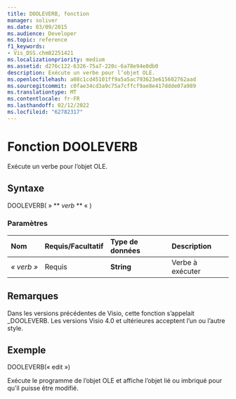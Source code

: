 ```yaml
---
title: DOOLEVERB, fonction
manager: soliver
ms.date: 03/09/2015
ms.audience: Developer
ms.topic: reference
f1_keywords:
- Vis_DSS.chm82251421
ms.localizationpriority: medium
ms.assetid: d276c122-6326-75a7-220c-6a78e94e0db0
description: Exécute un verbe pour l’objet OLE.
ms.openlocfilehash: a08c1cd45101ff9a5a5ac793623e615602762aad
ms.sourcegitcommit: c0fae34cd3a9c75a7cffcf9ae8e417ddde07a989
ms.translationtype: MT
ms.contentlocale: fr-FR
ms.lasthandoff: 02/12/2022
ms.locfileid: "62782317"
---
```

# <a name="dooleverb-function"></a>Fonction DOOLEVERB

Exécute un verbe pour l’objet OLE.
  
## <a name="syntax"></a>Syntaxe

DOOLEVERB( » ** *verb* ** « ) 
  
### <a name="parameters"></a>Paramètres

|**Nom**|**Requis/Facultatif**|**Type de données**|**Description**|
|:-----|:-----|:-----|:-----|
| _« verb »_ <br/> |Requis  <br/> |**String** <br/> |Verbe à exécuter |
   
## <a name="remarks"></a>Remarques

Dans les versions précédentes de Visio, cette fonction s’appelait _DOOLEVERB. Les versions Visio 4.0 et ultérieures acceptent l’un ou l’autre style. 
  
## <a name="example"></a>Exemple

DOOLEVERB(« edit »)
  
Exécute le programme de l’objet OLE et affiche l’objet lié ou imbriqué pour qu’il puisse être modifié.
  

